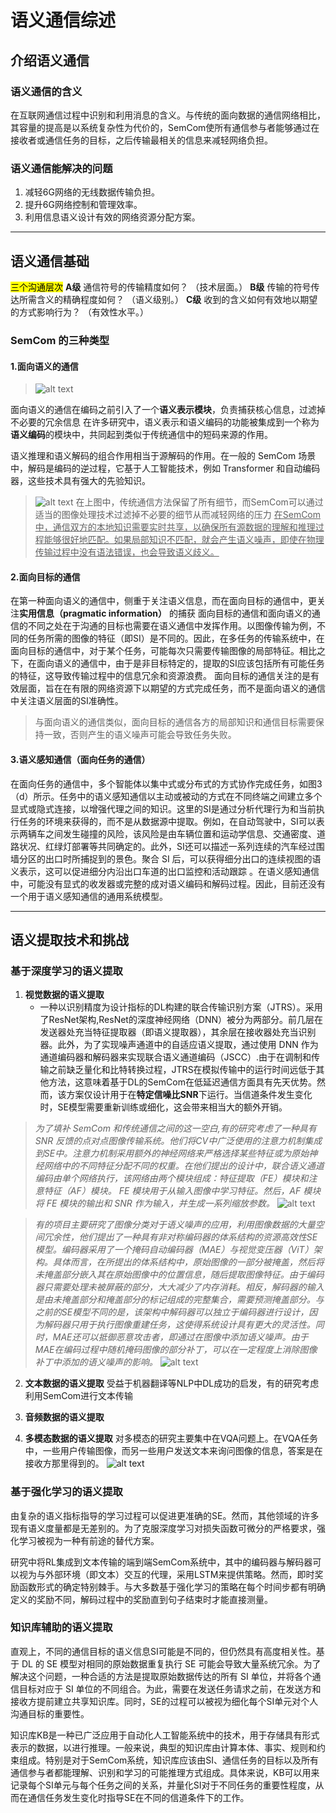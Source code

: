 # 语义通信综述

## 介绍语义通信
### 语义通信的含义
在互联网通信过程中识别和利用消息的含义。与传统的面向数据的通信网络相比，其容量的提高是以系统复杂性为代价的，SemCom使所有通信参与者能够通过在接收者或通信任务的目标，之后传输最相关的信息来减轻网络负担。
### 语义通信能解决的问题
1. 减轻6G网络的无线数据传输负担。
2. 提升6G网络控制和管理效率。
3. 利用信息语义设计有效的网络资源分配方案。
   
--- 

## 语义通信基础

<mark>三个沟通层次</mark>
**A级** 通信符号的传输精度如何？ （技术层面。） 
**B级** 传输的符号传达所需含义的精确程度如何？ （语义级别。） 
**C级** 收到的含义如何有效地以期望的方式影响行为？ （有效性水平。）
### SemCom 的三种类型

#### 1.面向语义的通信
>![alt text](image.png)

面向语义的通信在编码之前引入了一个**语义表示模块**，负责捕获核心信息，过滤掉不必要的冗余信息
在许多研究中，语义表示和语义编码的功能被集成到一个称为**语义编码**的模块中，共同起到类似于传统通信中的短码来源的作用。

语义推理和语义解码的组合作用相当于源解码的作用。在一般的 SemCom 场景中，解码是编码的逆过程，它基于人工智能技术，例如 Transformer 和自动编码器，这些技术具有强大的先验知识。
>![alt text](image-1.png)
在上图中，传统通信方法保留了所有细节，而SemCom可以通过适当的图像处理技术过滤掉不必要的细节从而减轻网络的压力
<u>在SemCom中，通信双方的本地知识需要实时共享，以确保所有源数据的理解和推理过程能够很好地匹配。如果局部知识不匹配，就会产生语义噪声，即使在物理传输过程中没有语法错误，也会导致语义歧义。</u>
#### 2.面向目标的通信

在第一种面向语义的通信中，侧重于关注语义信息，而在面向目标的通信中，更关注**实用信息（pragmatic information）** 的捕获
面向目标的通信和面向语义的通信的不同之处在于沟通的目标也需要在语义通信中发挥作用。以图像传输为例，不同的任务所需的图像的特征（即SI）是不同的。因此，在多任务的传输系统中，在面向目标的通信中，对于某个任务，可能每次只需要传输图像的局部特征。相比之下，在面向语义的通信中，由于是非目标特定的，提取的SI应该包括所有可能任务的特征，这导致传输过程中的信息冗余和资源浪费。
面向目标的通信关注的是有效层面，旨在在有限的网络资源下以期望的方式完成任务，而不是面向语义的通信中关注语义层面的SI准确性。
>与面向语义的通信类似，面向目标的通信各方的局部知识和通信目标需要保持一致，否则产生的语义噪声可能会导致任务失败。

#### 3.语义感知通信（面向任务的通信）
在面向任务的通信中，多个智能体以集中式或分布式的方式协作完成任务，如图3（d）所示。任务中的语义感知通信以主动或被动的方式在不同终端之间建立多个显式或隐式连接，以增强代理之间的知识。这里的SI是通过分析代理行为和当前执行任务的环境来获得的，而不是从数据源中提取。例如，在自动驾驶中，SI可以表示两辆车之间发生碰撞的风险，该风险是由车辆位置和运动学信息、交通密度、道路状况、红绿灯部署等共同确定的。此外，SI还可以描述一系列连续的汽车经过围墙分区的出口时所捕捉到的景色。聚合 SI 后，可以获得细分出口的连续视图的语义表示，这可以促进细分内沿出口车道的出口监控和活动跟踪 。在语义感知通信中，可能没有显式的收发器或完整的成对语义编码和解码过程。因此，目前还没有一个用于语义感知通信的通用系统模型。

---

## 语义提取技术和挑战

### 基于深度学习的语义提取

1. **视觉数据的语义提取**
   - 一种以识别精度为设计指标的DL构建的联合传输识别方案（JTRS）。采用了ResNet架构,ResNet的深度神经网络（DNN）被分为两部分。前几层在发送器处充当特征提取器（即语义提取器），其余层在接收器处充当识别器。此外，为了实现噪声通道中的自适应语义提取，通过使用 DNN 作为通道编码器和解码器来实现联合语义通道编码（JSCC）.由于在调制和传输之前缺乏量化和比特转换过程，JTRS在模拟传输中的运行时间远低于其他方法，这意味着基于DL的SemCom在低延迟通信方面具有先天优势。然而，该方案仅设计用于在**特定信噪比SNR**下运行。当信道条件发生变化时，SE模型需要重新训练或细化，这会带来相当大的额外开销。
  
  >*为了填补 SemCom 和传统通信之间的这一空白,有的研究考虑了一种具有 SNR 反馈的点对点图像传输系统。他们将CV中广泛使用的注意力机制集成到SE中。注意力机制采用额外的神经网络来严格选择某些特征或为原始神经网络中的不同特征分配不同的权重。在他们提出的设计中，联合语义通道编码由单个网络执行，该网络由两个模块组成：特征提取（FE）模块和注意特征（AF）模块。 FE 模块用于从输入图像中学习特征。然后，AF 模块将 FE 模块的输出和 SNR 作为输入，并生成一系列缩放参数。*
![alt text](image-2.png)

>*有的项目主要研究了图像分类对于语义噪声的应用，利用图像数据的大量空间冗余性，他们提出了一种具有非对称编码器的体系结构的资源高效性SE模型。编码器采用了一个掩码自动编码器（MAE）与视觉变压器（ViT）架构。具体而言，在所提出的体系结构中，原始图像的一部分被掩盖，然后将未掩盖部分嵌入其在原始图像中的位置信息，随后提取图像特征。由于编码器只需要处理未被屏蔽的部分，大大减少了内存消耗。相反，解码器的输入是由未掩盖部分和掩盖部分的标记组成的完整集合，需要预测掩盖部分。与之前的SE模型不同的是，该架构中解码器可以独立于编码器进行设计，因为解码器只用于执行图像重建任务，这使得系统设计具有更大的灵活性。同时，MAE还可以抵御恶意攻击者，即通过在图像中添加语义噪声。由于MAE在编码过程中随机掩码图像的部分补丁，可以在一定程度上消除图像补丁中添加的语义噪声的影响。*
![alt text](image-3.png)

2. **文本数据的语义提取**
    受益于机器翻译等NLP中DL成功的启发，有的研究考虑利用SemCom进行文本传输

3. **音频数据的语义提取**
   

4. **多模态数据的语义提取**
   对多模态的研究主要集中在VQA问题上。在VQA任务中，一些用户传输图像，而另一些用户发送文本来询问图像的信息，答案是在接收方那里得到的。
![alt text](image-4.png)

### 基于强化学习的语义提取

由复杂的语义指标指导的学习过程可以促进更准确的SE。然而，其他领域的许多现有语义度量都是无差别的。为了克服深度学习对损失函数可微分的严格要求，强化学习被视为一种有前途的替代方案。

研究中将RL集成到文本传输的端到端SemCom系统中，其中的编码器与解码器可以视为与外部环境（即文本）交互的代理，采用LSTM来提供策略。然而，即时奖励函数形式的确定特别棘手。与大多数基于强化学习的策略在每个时间步都有明确定义的奖励不同，解码过程中的奖励直到句子结束时才能直接测量。

### 知识库辅助的语义提取

直观上，不同的通信目标的语义信息SI可能是不同的，但仍然具有高度相关性。基于 DL 的 SE 模型对相同的原始数据重复执行 SE 可能会导致大量系统冗余。为了解决这个问题，一种合适的方法是提取原始数据传达的所有 SI 单位，并将各个通信目标对应于 SI 单位的不同组合。为此，需要在发送任务请求之前，在发送方和接收方提前建立共享知识库。同时，SE的过程可以被视为细化每个SI单元对个人沟通目标的重要性。

知识库KB是一种已广泛应用于自动化人工智能系统中的技术，用于存储具有形式表示的数据，以进行推理。一般来说，典型的知识库由计算本体、事实、规则和约束组成。特别是对于SemCom系统，知识库应该由SI、通信任务的目标以及所有通信参与者都能理解、识别和学习的可能推理方式组成。具体来说，KB可以用来记录每个SI单元与每个任务之间的关系，并量化SI对于不同任务的重要性程度，从而在通信任务发生变化时指导SE在不同的信道条件下的工作。



